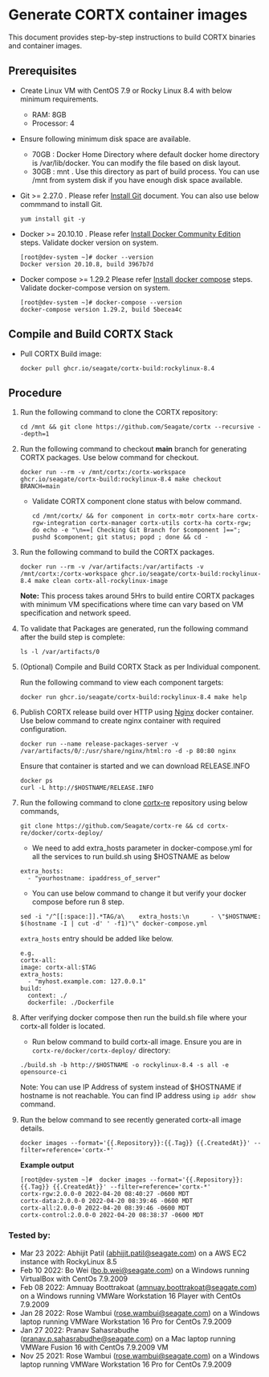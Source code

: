 # Generate CORTX container images

This document provides step-by-step instructions to build CORTX binaries and container images.

## Prerequisites
- Create Linux VM with CentOS 7.9 or Rocky Linux 8.4 with below minimum requirements.
    - RAM: 8GB
    - Processor: 4

- Ensure following minimum disk space are available.
    - 70GB : Docker Home Directory where default docker home directory is /var/lib/docker. You can modify the file based on disk layout.
    - 30GB : mnt . Use this directory as part of build process. You can use /mnt from system disk if you have enough disk space available.

- Git >= 2.27.0 . Please refer [Install Git](https://git-scm.com/book/en/v2/Getting-Started-Installing-Git) document. You can also use below commmand to install Git.
  ```
  yum install git -y
  ```

- Docker >= 20.10.10 . Please refer [Install Docker Community Edition](https://docs.docker.com/engine/install/centos/) steps. Validate docker version on system.
    ```
    [root@dev-system ~]# docker --version
    Docker version 20.10.8, build 3967b7d
    ```
 - Docker compose >= 1.29.2 Please refer [Install docker compose](https://docs.docker.com/compose/install/) steps. Validate docker-compose version on system.
    ```
    [root@dev-system ~]# docker-compose --version
    docker-compose version 1.29.2, build 5becea4c
    ```

## Compile and Build CORTX Stack

- Pull CORTX Build image:
     ```
     docker pull ghcr.io/seagate/cortx-build:rockylinux-8.4
     ```

## Procedure

1. Run the following command to clone the CORTX repository:
    ```
    cd /mnt && git clone https://github.com/Seagate/cortx --recursive --depth=1
    ```

2.  Run the following command to checkout **main** branch for generating CORTX packages. Use below command for checkout.
    ```
    docker run --rm -v /mnt/cortx:/cortx-workspace ghcr.io/seagate/cortx-build:rockylinux-8.4 make checkout BRANCH=main
    ```

     - Validate CORTX component clone status with below command.

       ```
       cd /mnt/cortx/ && for component in cortx-motr cortx-hare cortx-rgw-integration cortx-manager cortx-utils cortx-ha cortx-rgw; do echo -e "\n==[ Checking Git Branch for $component ]=="; pushd $component; git status; popd ; done && cd -
       ```

3. Run the following command to build the CORTX packages.
   ```
   docker run --rm -v /var/artifacts:/var/artifacts -v /mnt/cortx:/cortx-workspace ghcr.io/seagate/cortx-build:rockylinux-8.4 make clean cortx-all-rockylinux-image
   ```

   **Note:** This process takes around 5Hrs to build entire CORTX packages with minimum VM specifications where time can vary based on VM specification and network speed.

4. To validate that Packages are generated, run the following command after the build step is complete:
   ```
   ls -l /var/artifacts/0
   ```

5. (Optional) Compile and Build CORTX Stack as per Individual component.

   Run the following command to view each component targets:
   ```
   docker run ghcr.io/seagate/cortx-build:rockylinux-8.4 make help
   ```

6. Publish CORTX release build over HTTP using [Nginx](https://hub.docker.com/_/nginx) docker container. Use below command to create nginx container with required configuration.

    ```
    docker run --name release-packages-server -v /var/artifacts/0/:/usr/share/nginx/html:ro -d -p 80:80 nginx
    ```
    Ensure that container is started and we can download RELEASE.INFO
    ```
    docker ps
    curl -L http://$HOSTNAME/RELEASE.INFO
    ```


7. Run the following command to clone [cortx-re](https://github.com/Seagate/cortx-re) repository using below commands,

    ```
    git clone https://github.com/Seagate/cortx-re && cd cortx-re/docker/cortx-deploy/
    ```
    - We need to add extra_hosts parameter in docker-compose.yml for all the services to run build.sh using $HOSTNAME as below
    ```
    extra_hosts:
      - "yourhostname: ipaddress_of_server"
    ```
    - You can use below command to change it but verify your docker compose before run 8 step.

    ```
    sed -i "/^[[:space:]].*TAG/a\    extra_hosts:\n      - \"$HOSTNAME: $(hostname -I | cut -d' ' -f1)"\" docker-compose.yml
    ```
    `extra_hosts` entry should be added like below.

    ```
    e.g.
    cortx-all:
    image: cortx-all:$TAG
    extra_hosts:
      - "myhost.example.com: 127.0.0.1"
    build:
      context: ./
      dockerfile: ./Dockerfile
    ```

8. After verifying docker compose then run the build.sh file where your cortx-all folder is located.

    - Run below command to build cortx-all image. Ensure you are in `cortx-re/docker/cortx-deploy/` directory:
    ```
    ./build.sh -b http://$HOSTNAME -o rockylinux-8.4 -s all -e opensource-ci
    ```
    Note: You can use IP Address of system instead of $HOSTNAME if hostname is not reachable. You can find IP address using `ip addr show` command.

9. Run the below command to see recently generated cortx-all image details.
    ```
    docker images --format='{{.Repository}}:{{.Tag}} {{.CreatedAt}}' --filter=reference='cortx-*'
    ```
    **Example output**
    ```
    [root@dev-system ~]#  docker images --format='{{.Repository}}:{{.Tag}} {{.CreatedAt}}' --filter=reference='cortx-*'
    cortx-rgw:2.0.0-0 2022-04-20 08:40:27 -0600 MDT
    cortx-data:2.0.0-0 2022-04-20 08:39:46 -0600 MDT
    cortx-all:2.0.0-0 2022-04-20 08:39:46 -0600 MDT
    cortx-control:2.0.0-0 2022-04-20 08:38:37 -0600 MDT
    ```
### Tested by:

- Mar 23 2022: Abhijit Patil (abhijit.patil@seagate.com) on a AWS EC2 instance with RockyLinux 8.5
- Feb 10 2022: Bo Wei (bo.b.wei@seagate.com) on a Windows running VirtualBox with CentOs 7.9.2009
- Feb 08 2022: Amnuay Boottrakoat (amnuay.boottrakoat@seagate.com) on a Windows running VMWare Workstation 16 Player with CentOs 7.9.2009
- Jan 28 2022: Rose Wambui (rose.wambui@seagate.com) on a Windows laptop running VMWare Workstation 16 Pro for CentOs 7.9.2009
- Jan 27 2022: Pranav Sahasrabudhe (pranav.p.sahasrabudhe@seagate.com) on a Mac laptop running VMWare Fusion 16 with CentOs 7.9.2009 VM
- Nov 25 2021: Rose Wambui (rose.wambui@seagate.com) on a Windows laptop running VMWare Workstation 16 Pro for CentOs 7.9.2009
